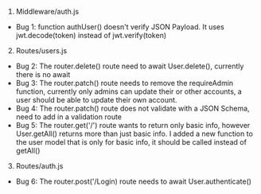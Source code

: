 

1. Middleware/auth.js
- Bug 1: function authUser() doesn't verify JSON Payload. It uses jwt.decode(token) instead of jwt.verify(token)

2. Routes/users.js
- Bug 2: The router.delete() route need to await User.delete(), currently there is no await
- Bug 3: The router.patch() route needs to remove the requireAdmin function, currently only admins can update their or other accounts, a user should be able to update their own account.
- Bug 4: The router.patch() route does not validate with a JSON Schema, need to add in a validation route
- Bug 5: The router.get('/') route wants to return only basic info, however User.getAll() returns more than just basic info. I added a new function to the user model that is only for basic info, it should be called instead of getAll()

3. Routes/auth.js
- Bug 6: The router.post('/Login) route needs to await User.authenticate()

